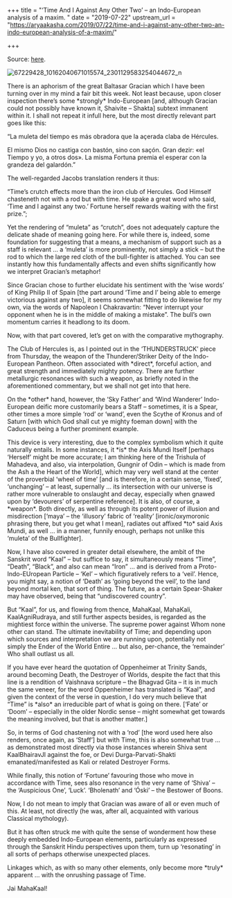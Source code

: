 +++
title = "‘Time And I Against Any Other Two’ – an Indo-European analysis of a maxim. "
date = "2019-07-22"
upstream_url = "https://aryaakasha.com/2019/07/22/time-and-i-against-any-other-two-an-indo-european-analysis-of-a-maxim/"

+++

Source: [here](https://aryaakasha.com/2019/07/22/time-and-i-against-any-other-two-an-indo-european-analysis-of-a-maxim/).

![67229428_10162040671015574_2301129583254044672_n](https://aryaakasha.files.wordpress.com/2019/07/67229428_10162040671015574_2301129583254044672_n.jpg?w=676)

There is an aphorism of the great Baltasar Gracian which I have been turning over in my mind a fair bit this week. Not least because, upon closer inspection there’s some \*strongly\* Indo-European \[and, although Gracian could not possibly have known it, Shaivite – Shakta\] subtext immanent within it. I shall not repeat it infull here, but the most directly relevant part goes like this:

“La muleta del tiempo es más obradora que la açerada claba de Hércules.

El mismo Dios no castiga con bastón, sino con saçón. Gran dezir: «el Tiempo y yo, a otros dos». La misma Fortuna premia el esperar con la grandeza del galardón.”

The well-regarded Jacobs translation renders it thus:

“Time’s crutch effects more than the iron club of Hercules. God Himself chasteneth not with a rod but with time. He spake a great word who said, ‘Time and I against any two.’ Fortune herself rewards waiting with the first prize.”;

Yet the rendering of “muleta” as “crutch”, does not adequately capture the delicate shade of meaning going here. For while there is, indeed, some foundation for suggesting that a means, a mechanism of support such as a staff is relevant … a ‘muleta’ is more prominently, not simply a stick – but the rod to which the large red cloth of the bull-fighter is attached. You can see instantly how this fundamentally affects and even shifts significantly how we interpret Gracian’s metaphor!

Since Gracian chose to further elucidate his sentiment with the ‘wise words’ of King Philip II of Spain \[the part around ‘Time and I’ being able to emerge victorious against any two\], it seems somewhat fitting to do likewise for my own, via the words of Napoleon I Chakravartin: “Never interrupt your opponent when he is in the middle of making a mistake”. The bull’s own momentum carries it headlong to its doom.

Now, with that part covered, let’s get on with the comparative mythography.

The Club of Hercules is, as I pointed out in the ‘THUNDERSTRUCK’ piece from Thursday, the weapon of the Thunderer/Striker Deity of the Indo-European Pantheon. Often associated with \*direct\*, forceful action, and great strength and immediately mighty potency. There are further metallurgic resonances with such a weapon, as briefly noted in the aforementioned commentary, but we shall not get into that here.

On the \*other\* hand, however, the ‘Sky Father’ and ‘Wind Wanderer’ Indo-European deific more customarily bears a Staff – sometimes, it is a Spear, other times a more simple ‘rod’ or ‘wand’, even the Scythe of Kronus and of Saturn \[with which God shall cut ye mighty foeman down\] with the Caduceus being a further prominent example.

This device is very interesting, due to the complex symbolism which it quite naturally entails. In some instances, it \*is\* the Axis Mundi Itself \[perhaps ‘Herself’ might be more accurate; I am thinking here of the Trishula of Mahadeva, and also, via interpolation, Gungnir of Odin – which is made from the Ash a the Heart of the World\], which may very well stand at the center of the proverbial ‘wheel of time’ \[and is therefore, in a certain sense, ‘fixed’, ‘unchanging’ – at least, supernally … its intersection with our universe is rather more vulnerable to onslaught and decay, especially when gnawed upon by ‘devourers’ of serpentine reference\]. It is also, of course, a \*weapon\*. Both directly, as well as through its potent power of illusion and misdirection \[‘maya’ – the ‘illusory’ fabric of ‘reality’ \[ironic/oxymoronic phrasing there, but you get what I mean\], radiates out affixed \*to\* said Axis Mundi, as well … in a manner, funnily enough, perhaps not unlike this ‘muleta’ of the Bullfighter\].

Now, I have also covered in greater detail elsewhere, the ambit of the Sanskrit word “Kaal” – but suffice to say, it simultaneously means “Time”, “Death”, “Black”, and also can mean “Iron” … and is derived from a Proto-Indo-EUropean Particle – ‘Kel’ – which figuratively refers to a ‘veil’. Hence, you might say, a notion of ‘Death’ as ‘going beyond the veil’, to the land beyond mortal ken, that sort of thing. The future, as a certain Spear-Shaker may have observed, being that “undiscovered country”.

But “Kaal”, for us, and flowing from thence, MahaKaal, MahaKali, KaalAgniRudraya, and still further aspects besides, is regarded as the mightiest force within the universe. The supreme power against Whom none other can stand. The ultimate inevitability of Time; and depending upon which sources and interpretation we are running upon, potentially not simply the Ender of the World Entire … but also, per-chance, the ‘remainder’ Who shall outlast us all.

If you have ever heard the quotation of Oppenheimer at Trinity Sands, around becoming Death, the Destroyer of Worlds, despite the fact that this line is a rendition of Vaishnava scripture – the Bhagvad Gita – it is in much the same veneer, for the word Oppenheimer has translated is “Kaal”, and given the context of the verse in question, I do very much believe that “Time” is \*also\* an irreducible part of what is going on there. \[‘Fate’ or ‘Doom’ – especially in the older Nordic sense – might somewhat get towards the meaning involved, but that is another matter.\]

So, in terms of God chastening not with a ‘rod’ \[the word used here also renders, once again, as ‘Staff’\] but with Time, this is also somewhat true … as demonstrated most directly via those instances wherein Shiva sent KaalBhairavJI against the foe, or Devi Durga-Parvati-Shakti emanated/manifested as Kali or related Destroyer Forms.

While finally, this notion of ‘Fortune’ favouring those who move in accordance with Time, sees also resonance in the very name of ‘Shiva’ – the ‘Auspicious One’, ‘Luck’. ‘Bholenath’ and ‘Óski’ – the Bestower of Boons.

Now, I do not mean to imply that Gracian was aware of all or even much of this. At least, not directly (he was, after all, acquainted with various Classical mythology).

But it has often struck me with quite the sense of wonderment how these deeply embedded Indo-European elements, particularly as expressed through the Sanskrit Hindu perspectives upon them, turn up ‘resonating’ in all sorts of perhaps otherwise unexpected places.

Linkages which, as with so many other elements, only become more \*truly\* apparent … with the onrushing passage of Time.

Jai MahaKaal!